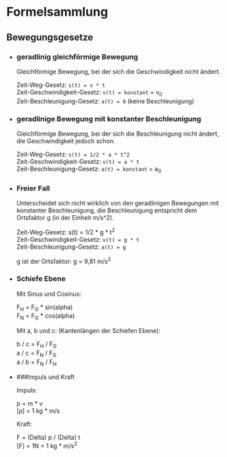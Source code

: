 # Formelsammlung

## Bewegungsgesetze

- ### geradlinig gleichförmige Bewegung

    Gleichförmige Bewegung, bei der sich die Geschwindigkeit nicht ändert.

     Zeit-Weg-Gesetz:                   `s(t) = v * t`    \
     Zeit-Geschwindigkeit-Gesetz:       `v(t) = konstant` = v<sub>0</sub> \
     Zeit-Beschleunigung-Gesetz:        `a(t) = 0` (keine Beschleunigung)

- ### geradlinige Bewegung mit konstanter Beschleunigung

    Gleichförmige Bewegung, bei der sich die Beschleunigung nicht ändert, die Geschwindigkeit jedoch schon.
    
    Zeit-Weg-Gesetz: `s(t) = 1/2 * a * t^2` \
    Zeit-Geschwindigkeit-Gesetz: `v(t) = a * t` \
    Zeit-Beschleunigung-Gesetz: `a(t) = konstant` = a<sub>0</sub>
    
- ### Freier Fall

    Unterscheidet sich nicht wirklich von den geradlinigen Bewegungen mit konstanter Beschleunigung, die Beschleunigung entspricht dem Ortsfaktor g (in der Einheit m/s^2).
    
    Zeit-Weg-Gesetz: s(t) = 1/2 * g * t<sup>2</sup> \
    Zeit-Geschwindigkeit-Gesetz: `v(t) = g * t` \
    Zeit-Beschleunigung-Gesetz: `a(t) = g`
    
    g ist der Ortsfaktor: g = 9,81 m/s<sup>2</sup>
    
- ### Schiefe Ebene

    Mit Sinus und Cosinus: 
    
    F<sub>H</sub> = F<sub>G</sub> * sin(alpha) <br>
    F<sub>N</sub> = F<sub>G</sub> * cos(alpha) 
    
    Mit a, b und c: (Kantenlängen der Schiefen Ebene): <br>
    
    b / c = F<sub>H</sub> / F<sub>G</sub> <br>
    a / c = F<sub>N</sub> / F<sub>G</sub> <br>
    a / b = F<sub>N</sub> / F<sub>H</sub>
    
- ###Impuls und Kraft

    Impuls: <br>
    
    p = m * v <br>
    [p] = 1 kg * m/s
    
    Kraft:
    
    F = (Delta) p / (Delta) t <br>
    [F] = 1N = 1 kg * m/s<sup>2</sup>
    